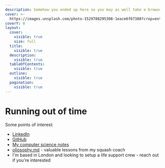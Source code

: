 ```yaml
---
description: Somehow you ended up here so you may as well take a browse :)
cover: >-
  https://images.unsplash.com/photo-1529788295308-1eace6f67388?crop=entropy&cs=srgb&fm=jpg&ixid=M3wxOTcwMjR8MHwxfHNlYXJjaHw2fHxzdW4lMjBzcGFjZXxlbnwwfHx8fDE3MzkzMTc1MTl8MA&ixlib=rb-4.0.3&q=85
coverY: 0
layout:
  cover:
    visible: true
    size: full
  title:
    visible: true
  description:
    visible: true
  tableOfContents:
    visible: true
  outline:
    visible: true
  pagination:
    visible: true
---
```


# Running out of time

Some points of interest:

* [LinkedIn](https://www.linkedin.com/in/geoffrey-choy/)
* [GitHub](https://github.com/burrt)
* [My computer science notes](https://cs-docs-2.gitbook.io/notes)
* [oliosophy.md](meditations/oliosophy.md "mention") - valuable lessons from my squash coach
* I'm based in London and looking to setup a life support crew - reach out if you're interested
